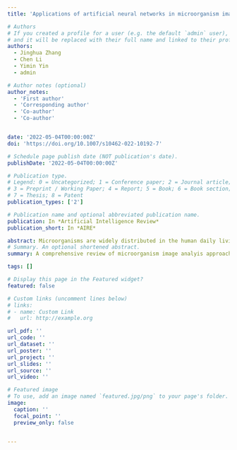 ```yaml
---
title: 'Applications of artificial neural networks in microorganism image analysis: a comprehensive review from conventional multilayer perceptron to popular convolutional neural network and potential visual transformer'

# Authors
# If you created a profile for a user (e.g. the default `admin` user), write the username (folder name) here
# and it will be replaced with their full name and linked to their profile.
authors:
  - Jinghua Zhang
  - Chen Li
  - Yimin Yin
  - admin

# Author notes (optional)
author_notes:
  - 'First author'
  - 'Corresponding author'
  - 'Co-author'
  - 'Co-author'


date: '2022-05-04T00:00:00Z'
doi: 'https://doi.org/10.1007/s10462-022-10192-7'

# Schedule page publish date (NOT publication's date).
publishDate: '2022-05-04T00:00:00Z'

# Publication type.
# Legend: 0 = Uncategorized; 1 = Conference paper; 2 = Journal article;
# 3 = Preprint / Working Paper; 4 = Report; 5 = Book; 6 = Book section;
# 7 = Thesis; 8 = Patent
publication_types: ['2']

# Publication name and optional abbreviated publication name.
publication: In *Artificial Intelligence Review*
publication_short: In *AIRE*

abstract: Microorganisms are widely distributed in the human daily living environment. They play an essential role in environmental pollution control, disease prevention and treatment, and food and drug production. The analysis of microorganisms is essential for making full use of different microorganisms. The conventional analysis methods are laborious and time-consuming. Therefore, the automatic image analysis based on artificial neural networks is introduced to optimize it. However, the automatic microorganism image analysis faces many challenges, such as the requirement of a robust algorithm caused by various application occasions, insignificant features and easy under-segmentation caused by the image characteristic, and various analysis tasks. Therefore, we conduct this review to comprehensively discuss the characteristics of microorganism image analysis based on artificial neural networks. In this review, the background and motivation are introduced first. Then, the development of artificial neural networks and representative networks are presented. After that, the papers related to microorganism image analysis based on classical and deep neural networks are reviewed from the perspectives of different tasks. In the end, the methodology analysis and potential direction are discussed.
# Summary. An optional shortened abstract.
summary: A comprehensive review of microorganism image analyis approaches based on classical and deep neural networks.

tags: []

# Display this page in the Featured widget?
featured: false

# Custom links (uncomment lines below)
# links:
# - name: Custom Link
#   url: http://example.org

url_pdf: ''
url_code: ''
url_dataset: ''
url_poster: ''
url_project: ''
url_slides: ''
url_source: ''
url_video: ''

# Featured image
# To use, add an image named `featured.jpg/png` to your page's folder.
image:
  caption: ''
  focal_point: ''
  preview_only: false

  
---
```


